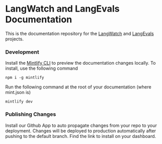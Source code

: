 # LangWatch and LangEvals Documentation

This is the documentation repository for the [LangWatch](https://github.com/langwatch/langwatch) and [LangEvals](https://github.com/langwatch/langevals) projects.

### Development

Install the [Mintlify CLI](https://www.npmjs.com/package/mintlify) to preview the documentation changes locally. To install, use the following command

```
npm i -g mintlify
```

Run the following command at the root of your documentation (where mint.json is)

```
mintlify dev
```

### Publishing Changes

Install our Github App to auto propagate changes from your repo to your deployment. Changes will be deployed to production automatically after pushing to the default branch. Find the link to install on your dashboard.
